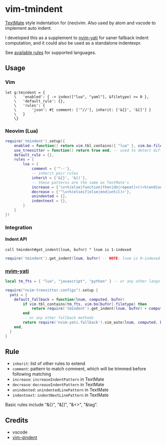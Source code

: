 # vim-tmindent

[TextMate](https://macromates.com/manual/en/appendix) style indentation for (neo)vim. Also used by atom and vscode to implement auto indent.

I developed this as a supplement to [nvim-yati](https://github.com/yioneko/nvim-yati) for saner fallback indent computation, and it could also be used as a standalone indentexpr.

See [available rules](./autoload/tmindent/rules.vim) for supported languages.

## Usage

### Vim

```vim
let g:tmindent = {
    \   'enabled': { -> index(["lua", "yaml"], &filetype) >= 0 },
    \   'default_rule': {},
    \   'rules': {
    \       'json': #{ comment: ['^//'], inherit: ['&{}', '&[]'] }
    \   }
    \}
```

### Neovim (Lua)

```lua
require('tmindent').setup({
    enabled = function() return vim.tbl_contains({ "lua" }, vim.bo.filetype) end,
    use_treesitter = function() return true end, -- used to detect different langauge region and comments
    default_rule = {},
    rules = {
        lua = {
            comment = {'^--'},
            -- inherit pair rules
            inherit = {'&{}', '&()'},
            -- these patterns are the same as TextMate's
            increase = {'\v<%(else|function|then|do|repeat)>((<%(end|until)>)@!.)*$'},
            decrease = {'^\v<%(elseif|else|end|until)>'},
            unindented = {},
            indentnext = {},
        }
    }
})
```

### Integration

#### Indent API

```vim
call tmindent#get_indent(lnum, bufnr) " lnum is 1-indexed
```

```lua
require('tmindent').get_indent(lnum, bufnr) -- NOTE: lnum is 0-indexed
```

### [nvim-yati](https://github.com/yioneko/nvim-yati)

```lua
local tm_fts = { "lua", "javascript", "python" } -- or any other langs

require("nvim-treesitter.configs").setup {
  yati = {
    default_fallback = function(lnum, computed, bufnr)
        if vim.tbl_contains(tm_fts, vim.bo[bufnr].filetype) then
            return require('tmindent').get_indent(lnum, bufnr) + computed
        end
        -- or any other fallback methods
        return require('nvim-yati.fallback').vim_auto(lnum, computed, bufnr)
    end,
  }
}
```

## Rule

- `inherit`: list of other rules to extend
- `comment`: pattern to match comment, which will be trimmed before following matching
- `increase`: `increaseIndentPattern` in TextMate
- `decrease`: `decreaseIndentPattern` in TextMate
- `unindented`: `unindentedLinePattern` in TextMate
- `indentnext`: `indentNextLinePattern` in TextMate

Basic rules include "&{}", "&[]", "&<>", "&tag".

## Credits

- vscode
- [vim-gindent](https://github.com/hrsh7th/vim-gindent)
